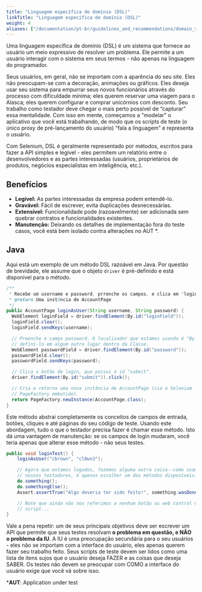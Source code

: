 ```yaml
---
title: "Linguagem específica de domínio (DSL)"
linkTitle: "Linguagem específica de domínio (DSL)"
weight: 4
aliases: ["/documentation/pt-br/guidelines_and_recommendations/domain_specific_language/"]  
---
```


Uma linguagem específica de domínio (DSL) é um sistema que fornece ao usuário
um meio expressivo de resolver um problema. Ele permite a um usuário
interagir com o sistema em seus termos - não apenas na linguagem do programador.

Seus usuários, em geral, não se importam com a aparência do seu site. Eles não
preocupam-se com a decoração, animações ou gráficos. Eles
deseja usar seu sistema para empurrar seus novos funcionários através do
processo com dificuldade mínima; eles querem reservar uma viagem para o Alasca;
eles querem configurar e comprar unicórnios com desconto. Seu trabalho como
testador deve chegar o mais perto possível de “capturar” essa mentalidade.
Com isso em mente, começamos a "modelar" o aplicativo que você está
trabalhando, de modo que os scripts de teste (o único proxy de pré-lançamento do usuário) “fala a linguagem” e representa o usuário.

Com Selenium, DSL é geralmente representado por métodos, escritos para fazer
a API simples e legível - eles permitem um relatório entre o
desenvolvedores e as partes interessadas (usuários, proprietários de produtos, negócios
especialistas em inteligência, etc.).

## Benefícios

* **Legível:** As partes interessadas da empresa podem entendê-lo.
* **Gravável:** Fácil de escrever, evita duplicações desnecessárias.
* **Extensível:** Funcionalidade pode (razoavelmente) ser adicionada
   sem quebrar contratos e funcionalidades existentes.
* **Manutenção:** Deixando os detalhes de implementação fora do teste
   casos, você está bem isolado contra alterações no AUT *.


## Java

Aqui está um exemplo de um método DSL razoável em Java.
Por questão de brevidade, ele assume que o objeto `driver` é pré-definido
e está disponível para o método.

```java
/**
 * Recebe um username e password, prrenche os campos, e clica em "login".
 * @return Uma instância de AccountPage
 */
public AccountPage loginAsUser(String username, String password) {
  WebElement loginField = driver.findElement(By.id("loginField"));
  loginField.clear();
  loginField.sendKeys(username);

  // Preenche o campo password. O localizador que estamos usando é "By.id", e devemos
  // definí-lo em algum outro lugar dentro da Classe.
  WebElement passwordField = driver.findElement(By.id("password"));
  passwordField.clear();
  passwordField.sendKeys(password);

  // Clica o botão de login, que possui o id "submit".
  driver.findElement(By.id("submit")).click();

  // Cria e retorna uma nova instância de AccountPage (via o Selenium
  // PageFactory embutido).
  return PageFactory.newInstance(AccountPage.class);
}
```

Este método abstrai completamente os conceitos de campos de entrada,
botões, cliques e até páginas do seu código de teste. Usando este
abordagem, tudo o que o testador precisa fazer é chamar esse método. Isto dá
uma vantagem de manutenção: se os campos de login mudaram, você
teria apenas que alterar esse método - não seus testes.

```java
public void loginTest() {
    loginAsUser("cbrown", "cl0wn3");

    // Agora que estamos logados, fazemos alguma outra coisa--como usamos uma DSL para suportar
    // nossos testadores, é apenas escolher um dos métodos disponíveis.
    do.something();
    do.somethingElse();
    Assert.assertTrue("Algo deveria ter sido feito!", something.wasDone());

    // Note que ainda não nos referimos a nenhum botão ou web control nesse
    // script...
}
```

Vale a pena repetir: um de seus principais objetivos deve ser escrever um
API que permite que seus testes resolvam **o problema em questão, e NÃO
o problema da IU**. A IU é uma preocupação secundária para o seu
usuários - eles não se importam com a interface do usuário, eles apenas querem fazer seu trabalho
feito. Seus scripts de teste devem ser lidos como uma lista de itens sujos que o usuário deseja FAZER e as coisas que deseja SABER. Os testes
não devem se preocupar com COMO a interface do usuário exige que você vá
sobre isso.

***AUT**: Application under test

